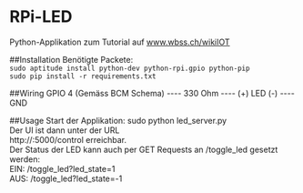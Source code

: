 RPi-LED
=======

Python-Applikation zum Tutorial auf www.wbss.ch/wikiIOT

##Installation
Benötigte Packete:  
```sudo aptitude install python-dev python-rpi.gpio python-pip```  
```sudo pip install -r requirements.txt```  

##Wiring
GPIO 4 (Gemäss BCM Schema) ---- 330 Ohm ---- (+) LED (-) ---- GND  

##Usage
Start der Applikation: sudo python led_server.py  
Der UI ist dann unter der URL  
    http://<IP Adresse des Raspberry>:5000/control erreichbar.  
Der Status der LED kann auch per GET Requests an /toggle_led gesetzt werden:  
EIN: /toggle_led?led_state=1  
AUS: /toggle_led?led_state=-1  

